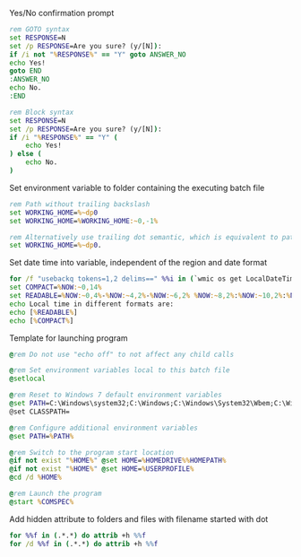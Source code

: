 Yes/No confirmation prompt
```bat
rem GOTO syntax
set RESPONSE=N
set /p RESPONSE=Are you sure? (y/[N]): 
if /i not "%RESPONSE%" == "Y" goto ANSWER_NO
echo Yes!
goto END
:ANSWER_NO
echo No.
:END

rem Block syntax
set RESPONSE=N
set /p RESPONSE=Are you sure? (y/[N]): 
if /i "%RESPONSE%" == "Y" (
	echo Yes!
) else (
	echo No.
)
```

Set environment variable to folder containing the executing batch file
```bat
rem Path without trailing backslash
set WORKING_HOME=%~dp0
set WORKING_HOME=%WORKING_HOME:~0,-1%

rem Alternatively use trailing dot semantic, which is equivalent to path without trailing backslash
set WORKING_HOME=%~dp0.
```

Set date time into variable, independent of the region and date format
```bat
for /f "usebackq tokens=1,2 delims==" %%i in (`wmic os get LocalDateTime /VALUE 2^>NUL`) do if '.%%i.'=='.LocalDateTime.' set NOW=%%j
set COMPACT=%NOW:~0,14%
set READABLE=%NOW:~0,4%-%NOW:~4,2%-%NOW:~6,2% %NOW:~8,2%:%NOW:~10,2%:%NOW:~12,2%
echo Local time in different formats are:
echo [%READABLE%]
echo [%COMPACT%]
```

Template for launching program
```bat
@rem Do not use "echo off" to not affect any child calls

@rem Set environment variables local to this batch file
@setlocal

@rem Reset to Windows 7 default environment variables
@set PATH=C:\Windows\system32;C:\Windows;C:\Windows\System32\Wbem;C:\Windows\System32\WindowsPowerShell\v1.0\
@set CLASSPATH=

@rem Configure additional environment variables
@set PATH=%PATH%

@rem Switch to the program start location
@if not exist "%HOME%" @set HOME=%HOMEDRIVE%%HOMEPATH%
@if not exist "%HOME%" @set HOME=%USERPROFILE%
@cd /d %HOME%

@rem Launch the program
@start %COMSPEC%
```

Add hidden attribute to folders and files with filename started with dot
```bat
for %%f in (.*.*) do attrib +h %%f
for /d %%f in (.*.*) do attrib +h %%f
```
